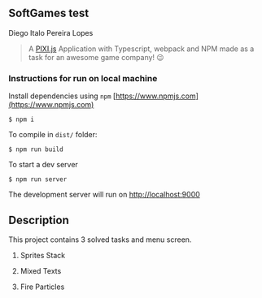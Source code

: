 ## SoftGames test

Diego Italo Pereira Lopes

> A [PIXI.js](http://www.pixijs.com) Application with Typescript, webpack and NPM made as a task for an awesome game company! :wink:

### Instructions for run on local machine

Install dependencies using `npm` [https://www.npmjs.com](https://www.npmjs.com)
```
$ npm i
```

To compile in `dist/` folder:

```
$ npm run build
```

To start a dev server
```
$ npm run server
```

The development server will run on [http://localhost:9000](http://localhost:9000)



## Description

This project contains 3 solved tasks and menu screen.

1. Sprites Stack

2. Mixed Texts

3. Fire Particles
